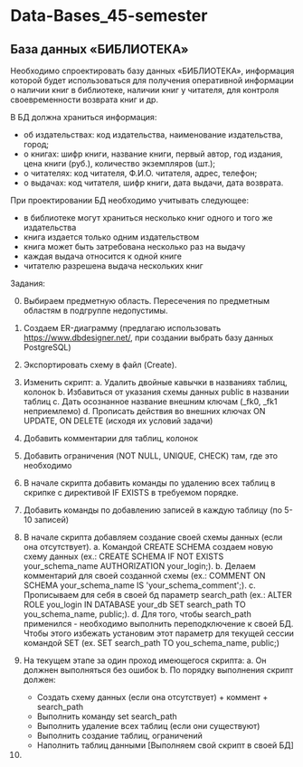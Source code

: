 # Data-Bases_45-semester

## База данных «БИБЛИОТЕКА»

Необходимо спроектировать базу данных «БИБЛИОТЕКА», информация которой будет использоваться для получения оперативной информации о наличии книг в библиотеке, наличии книг у читателя, для контроля своевременности возврата книг и др. 

В БД должна храниться информация: 

* об издательствах: код издательства, наименование издательства, город; 
* о книгах: шифр книги, название книги, первый автор, год издания, цена книги (руб.), количество экземпляров (шт.);
* о читателях: код читателя, Ф.И.О. читателя, адрес, телефон;
* о выдачах: код читателя, шифр книги, дата выдачи, дата возврата.

При проектировании БД необходимо учитывать следующее: 

* в библиотеке могут храниться несколько книг одного и того же издательства
* книга издается только одним издательством
* книга может быть затребована несколько раз на выдачу
* каждая выдача относится к одной книге
* читателю разрешена выдача нескольких книг 

Задания:

0. Выбираем предметную область. Пересечения по предметным областям в подгруппе недопустимы. 
1. Создаем ER-диаграмму (предлагаю использовать https://www.dbdesigner.net/, при создании выбрать базу данных PostgreSQL)
2. Экспортировать схему в файл (Create).
3. Изменить скрипт:
   а. Удалить двойные кавычки в названиях таблиц, колонок
   b. Избавиться от указания схемы данных public в названии таблиц
   с. Дать осознанное название внешним ключам (_fk0, _fk1 неприемлемо)
   d. Прописать действия во внешних ключах ON UPDATE, ON DELETE (исходя их условий задачи)
   
5. Добавить комментарии для таблиц, колонок
6. Добавить ограничения (NOT NULL, UNIQUE, CHECK) там, где это необходимо
7. В начале скрипта добавить команды по удалению всех таблиц в скрипке с директивой IF EXISTS в требуемом порядке.
8. Добавить команды по добавлению записей в каждую таблицу (по 5-10 записей)
9. В начале скрипта добавляем создание своей схемы данных (если она отсутствует). 
   a. Командой CREATE SCHEMA создаем новую схему данных (ex.: CREATE SCHEMA IF NOT EXISTS your_schema_name AUTHORIZATION your_login;).
   b. Делаем комментарий для своей созданной схемы (ex.: COMMENT ON SCHEMA your_schema_name IS 'your_schema_comment';).
   c. Прописываем для себя в своей бд параметр searсh_path (ex.: ALTER ROLE you_login IN DATABASE your_db SET search_path TO you_schema_name, public;).
   d. Для того, чтобы search_path применился - необходимо выполнить переподключение к своей БД. Чтобы этого избежать установим этот параметр для текущей сессии командой SET (ex. SET search_path TO you_schema_name, public;)

8. На текущем этапе за один проход имеющегося скрипта:
   а. Он должнен выполняться без ошибок
   b. По порядку выполнения скрипт должен:
      - Создать схему данных (если она отсутствует) + коммент + search_path
      - Выполнить команду set search_path
      - Выполнить удаление всех таблиц (если они существуют)
      - Выполнить создание таблиц, ограничений
      - Наполнить таблиц данными
[Выполняем свой скрипт в своей БД]
9. 
